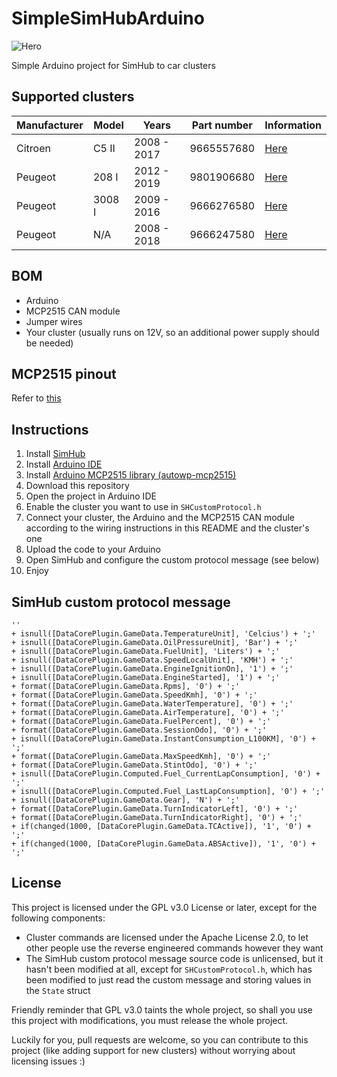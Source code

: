 # SimpleSimHubArduino

![Hero](assets/hero.jpg)

Simple Arduino project for SimHub to car clusters

## Supported clusters

| Manufacturer | Model | Years | Part number | Information |
| ------------ | ----- | ----- | ----------- | ------ |
| Citroen | C5 II | 2008 - 2017 | 9665557680 | [Here](src/clusters/citroen_c5_ii/README.md) |
| Peugeot | 208 I | 2012 - 2019 | 9801906680 | [Here](src/clusters/peugeot_208_i/README.md) |
| Peugeot | 3008 I | 2009 - 2016 | 9666276580 | [Here](src/clusters/peugeot_3008_i/README.md) |
| Peugeot | N/A | 2008 - 2018 | 9666247580 | [Here](src/clusters/peugeot_multifunction_display/README.md) |

## BOM

- Arduino
- MCP2515 CAN module
- Jumper wires
- Your cluster (usually runs on 12V, so an additional power supply should be needed)

## MCP2515 pinout

Refer to [this](https://github.com/autowp/arduino-mcp2515?tab=readme-ov-file#can-shield)

## Instructions

1. Install [SimHub](https://www.simhubdash.com/)
2. Install [Arduino IDE](https://www.arduino.cc/en/software)
3. Install [Arduino MCP2515 library (autowp-mcp2515)](https://github.com/autowp/arduino-mcp2515)
4. Download this repository
5. Open the project in Arduino IDE
6. Enable the cluster you want to use in `SHCustomProtocol.h`
7. Connect your cluster, the Arduino and the MCP2515 CAN module according to the wiring instructions
   in this README and the cluster's one
8. Upload the code to your Arduino
9. Open SimHub and configure the custom protocol message (see below)
10. Enjoy

## SimHub custom protocol message

```ncalc
''
+ isnull([DataCorePlugin.GameData.TemperatureUnit], 'Celcius') + ';'
+ isnull([DataCorePlugin.GameData.OilPressureUnit], 'Bar') + ';'
+ isnull([DataCorePlugin.GameData.FuelUnit], 'Liters') + ';'
+ isnull([DataCorePlugin.GameData.SpeedLocalUnit], 'KMH') + ';'
+ isnull([DataCorePlugin.GameData.EngineIgnitionOn], '1') + ';'
+ isnull([DataCorePlugin.GameData.EngineStarted], '1') + ';'
+ format([DataCorePlugin.GameData.Rpms], '0') + ';'
+ format([DataCorePlugin.GameData.SpeedKmh], '0') + ';'
+ format([DataCorePlugin.GameData.WaterTemperature], '0') + ';'
+ format([DataCorePlugin.GameData.AirTemperature], '0') + ';'
+ format([DataCorePlugin.GameData.FuelPercent], '0') + ';'
+ format([DataCorePlugin.GameData.SessionOdo], '0') + ';'
+ isnull([DataCorePlugin.GameData.InstantConsumption_L100KM], '0') + ';'
+ format([DataCorePlugin.GameData.MaxSpeedKmh], '0') + ';'
+ format([DataCorePlugin.GameData.StintOdo], '0') + ';'
+ isnull([DataCorePlugin.Computed.Fuel_CurrentLapConsumption], '0') + ';'
+ isnull([DataCorePlugin.Computed.Fuel_LastLapConsumption], '0') + ';'
+ isnull([DataCorePlugin.GameData.Gear], 'N') + ';'
+ format([DataCorePlugin.GameData.TurnIndicatorLeft], '0') + ';'
+ format([DataCorePlugin.GameData.TurnIndicatorRight], '0') + ';'
+ if(changed(1000, [DataCorePlugin.GameData.TCActive]), '1', '0') + ';'
+ if(changed(1000, [DataCorePlugin.GameData.ABSActive]), '1', '0') + ';'
```

## License

This project is licensed under the GPL v3.0 License or later, except for the following components:

- Cluster commands are licensed under the Apache License 2.0, to let other people use the reverse
  engineered commands however they want
- The SimHub custom protocol message source code is unlicensed, but it hasn't been modified at all,
  except for `SHCustomProtocol.h`, which has been modified to just read the custom message and
  storing values in the `State` struct

Friendly reminder that GPL v3.0 taints the whole project, so shall you use this project with
modifications, you must release the whole project.

Luckily for you, pull requests are welcome, so you can contribute to this project (like adding
support for new clusters) without worrying about licensing issues :)
